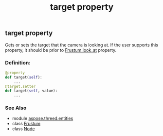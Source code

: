 ﻿---
title: target property
second_title: Aspose.3D for Python via .NET API References
description: 
type: docs
weight: 220
url: /python-net/aspose.threed.entities/frustum/target/
is_root: false
---

## target property


Gets or sets the target that the camera is looking at.
If the user supports this property, it should be prior to [Frustum.look_at](/3d/python-net/aspose.threed.entities/frustum#look_at) property.
### Definition:
```python
@property
def target(self):
    ...
@target.setter
def target(self, value):
    ...
```

### See Also
* module [aspose.threed.entities](../../)
* class [Frustum](/3d/python-net/aspose.threed.entities/frustum)
* class [Node](/3d/python-net/aspose.threed/node)
